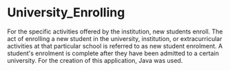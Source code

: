 # University_Enrolling
For the specific activities offered by the institution, new students enroll.
The act of enrolling a new student in the university, institution, or extracurricular activities at that particular
school is referred to as new student enrolment. A student's enrolment is complete after they have been admitted to
a certain university. For the creation of this application, Java was used. 
